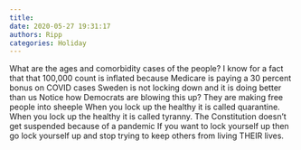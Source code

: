 ```yaml
---
title: 
date: 2020-05-27 19:31:17
authors: Ripp
categories: Holiday
---
```


 What are the ages and comorbidity cases of the people?
I know for a fact that that 100,000 count is inflated because Medicare is paying a 30 percent bonus on COVID cases
Sweden is not locking down and it is doing better than us
Notice how Democrats are blowing this up?  They are making free people into sheeple
When you lock up the healthy it is called quarantine.
When you lock up the healthy it is called tyranny.
The Constitution doesn’t get suspended because of a pandemic 
If you want to lock yourself up then go lock yourself up and stop trying to keep others from living THEIR lives.